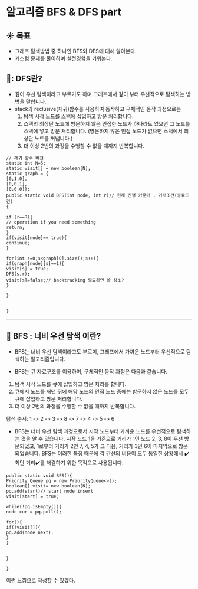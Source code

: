 # 알고리즘 BFS & DFS part

## ☀️ 목표
* 그래프 탐색방법 중 하나인 BFS와 DFS에 대해 알아본다.
* 커스텀 문제를 풀이하며 실전경험을 키워본다.

## 📖: DFS란?

- 깊이 우선 탐색이라고 부르기도 하며 그래프에서 깊이 부터 우선적으로 탐색하는 방법을 말합니다.
- stack과 reclusive(재귀)함수를 사용하여 동작하고 구체적인 동작 과정으로는
  1. 탐색 시작 노드를 스택에 삽입하고 방문 처리합니다.
  2. 스택의 최상단 노드에 방문하지 않은 인접한 노드가 하나라도 있으면 그 노드를 스택에 넣고 방문 처리합니다. (방문하지 않은 인접 노드가 없으면 스택에서 최상단 노드를 꺼냅니다.)
  3. 더 이상 2번의 과정을 수행할 수 없을 때까지 반복합니다.
```
// 재귀 함수 버전
static int N=5;
static visit[] = new boolean[N];
static graph = {
[0,1,0],
[0,0,1],
[0,0,0]};
public static void DFS(int node, int r)// 현재 진행 카운터 , 기저조건(종료조건)
{

if (r==R){
// operation if you need something
return;
}
if(visit[node]== true){
continue;
}

for(int s=0;s<graph[0].size();s++){
if(graph[node][s]==1){
visit[s] = true;
DFS(s,r);
visit[s]=false;// backtracking 필요하면 쓸 장소? 
}

}


}

```
-----
## 📖 BFS : 너비 우선 탐색 이란?
- BFS는 너비 우선 탐색이라고도 부르며, 그래프에서 가까운 노드부터 우선적으로 탐색하는 알고리즘입니다.

- BFS는 큐 자료구조를 이용하며, 구체적인 동작 과정은 다음과 같습니다.

1. 탐색 시작 노드를 큐에 삽입하고 방문 처리를 합니다.
2. 큐에서 노드를 꺼낸 뒤에 해당 노드의 인접 노드 중에는 방문하지 않은 노드를 모두 큐에 삽입하고 방문 처리합니다.
3. 더 이상 2번의 과정을 수행할 수 없을 때까지 반복합니다.





탐색 순서: 1 -> 2 -> 3 -> 8 -> 7 -> 4 -> 5 -> 6

- BFS는 너비 우선 탐색 과정으로서 시작 노드부터 가까운 노드를 우선적으로 탐색하는 것을 알 수 있습니다.
시작 노드 1을 기준으로 거리가 1인 노드 2, 3, 8이 우선 방문되었고, 1로부터 거리가 2인 7, 4, 5가 그 다음, 거리가 3인 6이 마지막으로 방문되었습니다.
BFS는 이러한 특징 때문에 각 간선의 비용이 모두 동일한 상황에서 ✔️최단 거리✔️를 해결하기 위한 목적으로 사용됩니다.


```
public static void BFS(){
Priority Queue pq = new PriorityQueue<>();
boolean[] visit= new boolean[N];
pq.add(start)// start node insert
visit[start] = true;

while(!pq.isEmpty()){
node cur = pq.poll();

for(){
if(!visit[]){
pq.add(node next);
}
}


}

}

```
 이런 느낌으로 작성할 수 있겠다.
